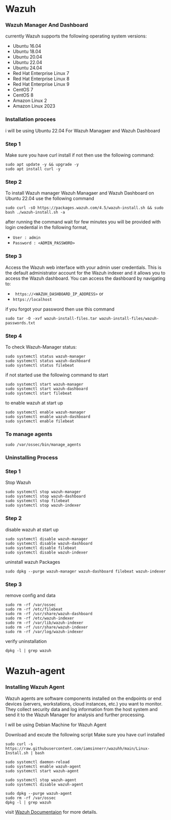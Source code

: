 # Wazuh

### Wazuh Manager And Dashboard
currently Wazuh supports the following operating system versions:

- Ubuntu 16.04  
- Ubuntu 18.04  
- Ubuntu 20.04  
- Ubuntu 22.04  
- Ubuntu 24.04  
- Red Hat Enterprise Linux 7  
- Red Hat Enterprise Linux 8  
- Red Hat Enterprise Linux 9  
- CentOS 7  
- CentOS 8  
- Amazon Linux 2  
- Amazon Linux 2023  

### Installation procees

i will be using Ubuntu 22.04
For Wazuh Managaer and Wazuh Dashboard 

### Step 1
Make sure you have curl install if not then use the following command:

```
sudo apt update -y && upgrade -y
sudo apt install curl -y
```
### Step 2
To install Wazuh manager Wazuh Managaer and Wazuh Dashboard on Ubuntu 22.04 use the following command

```
sudo curl -sO https://packages.wazuh.com/4.5/wazuh-install.sh && sudo bash ./wazuh-install.sh -a
```

after running the command wait for few minutes you will be provided with login credential in the following format,

- `User : admin`
- `Password : <ADMIN_PASSWORD>`

### Step 3
Access the Wazuh web interface with your admin user credentials. 
This is the default administrator account for the Wazuh indexer and it allows you to access the Wazuh dashboard.
You can access the dashboard by navigating to:
- ` https://<WAZUH_DASHBOARD_IP_ADDRESS>`
or 
- `https://localhost`

if you forgot your password then use this command

```
sudo tar -O -xvf wazuh-install-files.tar wazuh-install-files/wazuh-passwords.txt
```
### Step 4

To check Wazuh-Manager status:
```
sudo systemctl status wazuh-manager
sudo systemctl status wazuh-dashboard
sudo systemctl status filebeat
```

if not started use the following command to start
```
sudo systemctl start wazuh-manager
sudo systemctl start wazuh-dashboard
sudo systemctl start filebeat
```

to enable wazuh at start up 
```
sudo systemctl enable wazuh-manager
sudo systemctl enable wazuh-dashboard
sudo systemctl enable filebeat
```
### To manage agents
```
sudo /var/ossec/bin/manage_agents
```

### Uninstalling Process

### Step 1
Stop Wazuh
```
sudo systemctl stop wazuh-manager
sudo systemctl stop wazuh-dashboard
sudo systemctl stop filebeat
sudo systemctl stop wazuh-indexer
```

### Step 2
disable wazuh at start up
```
sudo systemctl disable wazuh-manager
sudo systemctl disable wazuh-dashboard
sudo systemctl disable filebeat
sudo systemctl disable wazuh-indexer
```
uninstall wazuh Packages
```
sudo dpkg --purge wazuh-manager wazuh-dashboard filebeat wazuh-indexer
```
### Step 3
remove config and data
```
sudo rm -rf /var/ossec
sudo rm -rf /etc/filebeat
sudo rm -rf /usr/share/wazuh-dashboard
sudo rm -rf /etc/wazuh-indexer
sudo rm -rf /var/lib/wazuh-indexer
sudo rm -rf /usr/share/wazuh-indexer
sudo rm -rf /var/log/wazuh-indexer

```

verify uninstallation
```
dpkg -l | grep wazuh
```


# Wazuh-agent
### Installing Wazuh Agent
Wazuh agents are software components installed on the endpoints or end devices (servers, workstations, cloud instances, etc.) you want to monitor. 
They collect security data and log information from the host system and send it to the Wazuh Manager for analysis and further processing.

I will be using Debian Machine for Wazuh Agent

Download and excute the following script Make sure you have curl installed


```
sudo curl -s https://raw.githubusercontent.com/iamsinnerr/wazuhh/main/Linux-Install.sh | bash
```
```
sudo systemctl daemon-reload
sudo systemctl enable wazuh-agent
sudo systemctl start wazuh-agent
```
```
sudo systemctl stop wazuh-agent
sudo systemctl disable wazuh-agent
```
```
sudo dpkg --purge wazuh-agent
sudo rm -rf /var/ossec
dpkg -l | grep wazuh
```
visit [Wazuh Documentaion](https://documentation.wazuh.com/current/getting-started/index.html) for more details.
